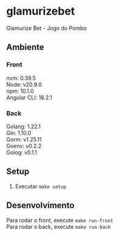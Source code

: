 # glamurizebet
Glamurize Bet - Jogo do Pombo

## Ambiente
### Front
nvm: 0.39.5  
Node: v20.9.0  
npm: 10.1.0  
Angular CLI: 18.2.1  

### Back
Golang: 1.22.1  
Gin: 1.10.0  
Gorm: v1.25.11  
Goenv: v0.2.2  
Golog: v0.1.1  

## Setup
1. Executar `make setup`  


## Desenvolvimento
Para rodar o front, execute `make run-front`  
Para rodar o back, execute `make run-back`
